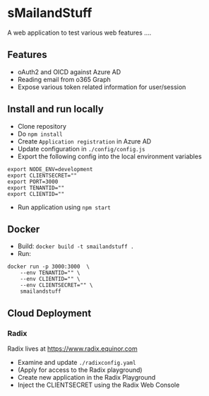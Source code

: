 # sMailandStuff
A web application to test various web features ....

## Features

- oAuth2 and OICD against Azure AD
- Reading email from o365 Graph
- Expose various token related information for user/session

## Install and run locally

* Clone repository
* Do `npm install`
* Create `Application registration` in Azure AD
* Update configuration in `./config/config.js`
* Export the following config into the local environment variables 
```
export NODE_ENV=development
export CLIENTSECRET=""
export PORT=3000
export TENANTID=""
export CLIENTID=""
```

* Run application using `npm start`

## Docker

* Build: `docker build -t smailandstuff .`
* Run:

```
docker run -p 3000:3000  \
    --env TENANTID="" \
    --env CLIENTID="" \
    --env CLIENTSECRET="" \
    smailandstuff
```

## Cloud Deployment

### Radix

Radix lives at https://www.radix.equinor.com

* Examine and update `./radixconfig.yaml`
* (Apply for access to the Radix playground)
* Create new application in the Radix Playground
* Inject the CLIENTSECRET using the Radix Web Console